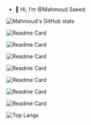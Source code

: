 - 👋 Hi, I’m @Mahmoud Saeed

![Mahmoud's GitHub stats](https://github-readme-stats-sigma-five.vercel.app/api?username=Mahmoud-flutter-dev&show_icons=true&theme=radical)

![Readme Card](https://github-readme-stats-sigma-five.vercel.app/api/pin/?username=Mahmoud-flutter-dev&repo=TODO_app&show_icons=true&theme=radical&show_owner=true)

![Readme Card](https://github-readme-stats-sigma-five.vercel.app/api/pin/?username=Mahmoud-flutter-dev&repo=social_app&show_icons=true&theme=radical&show_owner=true)

![Readme Card](https://github-readme-stats-sigma-five.vercel.app/api/pin/?username=Mahmoud-flutter-dev&repo=BMI&show_icons=true&theme=radical&show_owner=true)

![Readme Card](https://github-readme-stats-sigma-five.vercel.app/api/pin/?username=Mahmoud-flutter-dev&repo=meal_app&show_icons=true&theme=radical&show_owner=true)

![Readme Card](https://github-readme-stats-sigma-five.vercel.app/api/pin/?username=Mahmoud-flutter-dev&repo=Notes&show_icons=true&theme=radical&show_owner=true)

![Readme Card](https://github-readme-stats-sigma-five.vercel.app/api/pin/?username=Mahmoud-flutter-dev&repo=weather_app&show_icons=true&theme=radical&show_owner=true)

![Readme Card](https://github-readme-stats-sigma-five.vercel.app/api/pin/?username=Mahmoud-flutter-dev&repo=news_app&show_icons=true&theme=radical&show_owner=true)

![Top Langs](https://github-readme-stats-sigma-five.vercel.app/api/top-langs/?username=Mahmoud-flutter-dev&show_icons=true&theme=radical)

<!---
- 👀 I’m interested in ...
- 🌱 I’m currently learning ...
- 💞️ I’m looking to collaborate on ...
- 📫 How to reach me ...
--->

<!---
Mahmoud-flutter-dev/Mahmoud-flutter-dev is a ✨ special ✨ repository because its `README.md` (this file) appears on your GitHub profile.
You can click the Preview link to take a look at your changes.
--->
